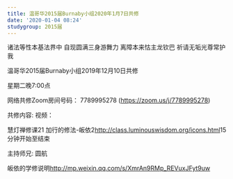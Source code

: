 ```yaml
---
title: 温哥华2015届Burnaby小组2020年1月7日共修
date: '2020-01-04 08:24'
studygroup: 2015届
---
```

诸法等性本基法界中 自现圆满三身游舞力 离障本来怙主龙钦巴 祈请无垢光尊常护我

温哥华2015届Burnaby小组2019年12月10日共修 

星期二晚7:00点 

网络共修Zoom房间号码： 7789995278 (<https://zoom.us/j/7789995278>)

共修内容: 视频：

慧灯禅修课21 加行的修法-皈依2<http://class.luminouswisdom.org/icons.html>15分钟开始至结束

主持师兄: 圆航

皈依的学修说明<http://mp.weixin.qq.com/s/XmrAn9RMp_REVuxJFyt9uw>
